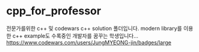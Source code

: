 # cpp_for_professor
전문가를위한 c++ 및 codewars c++ solution 폴더입니다.
modern library를 이용한 c++ example도 수록중인 개발자를 꿈꾸는 학생입니다...
https://www.codewars.com/users/JungMYEONG-jin/badges/large
